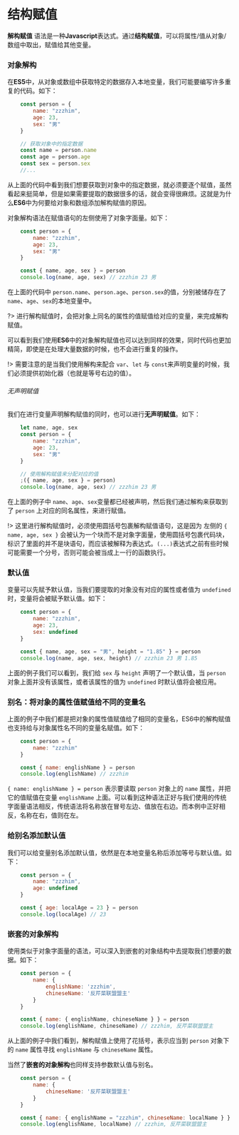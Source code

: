 # 结构赋值
**解构赋值** 语法是一种**Javascript**表达式。通过**结构赋值**，可以将属性/值从对象/数组中取出，赋值给其他变量。

### 对象解构
在**ES5**中，从对象或数组中获取特定的数据存入本地变量，我们可能要编写许多重复的代码。如下：
```js
    const person = {
        name: "zzzhim",
        age: 23,
        sex: "男"
    }

    // 获取对象中的指定数据
    const name = person.name
    const age = person.age
    const sex = person.sex
    //...
```

从上面的代码中看到我们想要获取到对象中的指定数据，就必须要逐个赋值，虽然看起来挺简单，但是如果需要提取的数据很多的话，就会变得很麻烦。这就是为什么**ES6**中为何要给对象和数组添加解构赋值的原因。

对象解构语法在赋值语句的左侧使用了对象字面量。如下：
```js
    const person = {
        name: "zzzhim",
        age: 23,
        sex: "男"
    }

    const { name, age, sex } = person
    console.log(name, age, sex) // zzzhim 23 男
```

在上面的代码中 `person.name`、`person.age`、`person.sex`的值，分别被储存在了`name`、`age`、`sex`的本地变量中。

?> 进行解构赋值时，会把对象上同名的属性的值赋值给对应的变量，来完成解构赋值。

可以看到我们使用**ES6**中的对象解构赋值也可以达到同样的效果，同时代码也更加精简，即使是在处理大量数据的时候，也不会进行重复的操作。

!> 需要注意的是当我们使用解构来配合 `var`、`let` 与 `const`来声明变量的时候，我们必须提供初始化器（也就是等号右边的值）。

###### 无声明赋值
我们在进行变量声明解构赋值的同时，也可以进行**无声明赋值**。如下：
```js
    let name, age, sex
    const person = {
        name: "zzzhim",
        age: 23,
        sex: "男"
    }

    // 使用解构赋值来分配对应的值
    ;({ name, age, sex } = person)
    console.log(name, age, sex) // zzzhim 23 男
```

在上面的例子中 `name`、`age`、`sex`变量都已经被声明，然后我们通过解构来获取到了 `person` 上对应的同名属性，来进行赋值。

!> 这里进行解构赋值时，必须使用圆括号包裹解构赋值语句，这是因为 左侧的 `{ name, age, sex }` 会被认为一个块而不是对象字面量，使用圆括号包裹代码块，标识了里面的并不是块语句，而应该被解释为表达式。`(...)`表达式之前有些时候可能需要一个分号，否则可能会被当成上一行的函数执行。

### 默认值
变量可以先赋予默认值，当我们要提取的对象没有对应的属性或者值为 `undefined` 时，变量将会被赋予默认值。如下：
```js
    const person = {
        name: "zzzhim",
        age: 23,
        sex: undefined
    }

    const { name, age, sex = "男", height = "1.85" } = person
    console.log(name, age, sex, height) // zzzhim 23 男 1.85
```

上面的例子我们可以看到，我们给 `sex` 与 `height` 声明了一个默认值，当 `person` 对象上面并没有该属性，或者该属性的值为 `undefined` 时默认值将会被应用。

### 别名：将对象的属性值赋值给不同的变量名
上面的例子中我们都是把对象的属性值赋值给了相同的变量名，ES6中的解构赋值也支持给与对象属性名不同的变量名赋值。如下：
```js
    const person = {
        name: "zzzhim"
    }

    const { name: englishName } = person
    console.log(englishName) // zzzhim
```

`{ name: englishName } = person` 表示要读取 `person` 对象上的 `name` 属性，并把它的值赋值在变量 `englishName` 上面。可以看到这种语法正好与我们使用的传统字面量语法相反，传统语法将名称放在冒号左边、值放在右边。而本例中正好相反，名称在右，值则在左。

### 给别名添加默认值
我们可以给变量别名添加默认值，依然是在本地变量名称后添加等号与默认值。如下：
```js
    const person = {
        name: "zzzhim",
        age: undefined
    }

    const { age: localAge = 23 } = person
    console.log(localAge) // 23
```

### 嵌套的对象解构
使用类似于对象字面量的语法，可以深入到嵌套的对象结构中去提取我们想要的数据。如下：
```js
    const person = {
        name: {
            englishName: 'zzzhim',
            chineseName: '反芹菜联盟盟主'
        }
    }

    const { name: { englishName, chineseName } } = person
    console.log(englishName, chineseName) // zzzhim, 反芹菜联盟盟主
```

从上面的例子中我们看到，解构赋值上使用了花括号，表示应当到 `person` 对象下的 `name` 属性寻找 `englishName` 与 `chineseName` 属性。

当然了**嵌套的对象解构**也同样支持参数默认值与别名。
```js
    const person = {
        name: {
            chineseName: '反芹菜联盟盟主'
        }
    }

    const { name: { englishName = "zzzhim", chineseName: localName } } = person
    console.log(englishName, localName) // zzzhim, 反芹菜联盟盟主
```
